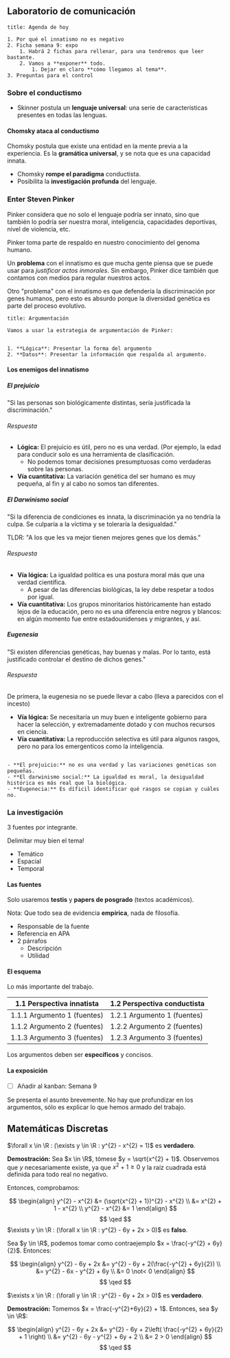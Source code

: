 ## Laboratorio de comunicación

```ad-info
title: Agenda de hoy

1. Por qué el innatismo no es negativo
2. Ficha semana 9: expo
	1. Habrá 2 fichas para rellenar, para una tendremos que leer bastante.
	2. Vamos a **exponer** todo.
		1. Dejar en claro **cómo llegamos al tema**.
3. Preguntas para el control

```

### Sobre el conductismo

- Skinner postula un **lenguaje universal**: una serie de características presentes en todas las lenguas.

#### Chomsky ataca al conductismo

Chomsky postula que existe una entidad en la mente previa a la experiencia. Es la **gramática universal**, y se nota que es una capacidad innata.

- Chomsky **rompe el paradigma** conductista.
- Posibilita la **investigación profunda** del lenguaje.

### Enter Steven Pinker

Pinker considera que no solo el lenguaje podría ser innato, sino que también lo podría ser nuestra moral, inteligencia, capacidades deportivas, nivel de violencia, etc.

Pinker toma parte de respaldo en nuestro conocimiento del genoma humano.

Un **problema** con el innatismo es que mucha gente piensa que se puede usar para *justificar actos inmorales*. Sin embargo, Pinker dice también que contamos con medios para regular nuestros actos.

Otro "problema" con el innatismo es que defendería la discriminación por genes humanos, pero esto es absurdo porque la diversidad genética es parte del proceso evolutivo.

```ad-note
title: Argumentación

Vamos a usar la estrategia de argumentación de Pinker:


1. **Lógica**: Presentar la forma del argumento
2. **Datos**: Presentar la información que respalda al argumento.

```

#### Los enemigos del innatismo

##### El prejuicio

"Si las personas son biológicamente distintas, sería justificada la discriminación."

###### Respuesta

- **Lógica:** El prejuicio es útil, pero no es una verdad. (Por ejemplo, la edad para conducir solo es una herramienta de clasificación.
	- No podemos tomar decisiones presumptuosas como verdaderas sobre las personas.
- **Vía cuantitativa:** La variación genética del ser humano es muy pequeña, al fin y al cabo no somos tan diferentes.

##### El Darwinismo social

"Si la diferencia de condiciones es innata, la discriminación ya no tendría la culpa. Se culparía a la víctima y se toleraría la desigualdad."

TLDR: "A los que les va mejor tienen mejores genes que los demás."
###### Respuesta

- **Vía lógica:** La igualdad política es una postura moral más que una verdad científica.
	- A pesar de las diferencias biológicas, la ley debe respetar a todos por igual.
- **Vía cuantitativa:** Los grupos minoritarios históricamente han estado lejos de la educación, pero no es una diferencia entre negros y blancos: en algún momento fue entre estadounidenses y migrantes, y así.

##### Eugenesia

"Si existen diferencias genéticas, hay buenas y malas. Por lo tanto, está justificado controlar el destino de dichos genes."

###### Respuesta

De primera, la eugenesia no se puede llevar a cabo (lleva a parecidos con el incesto)

- **Vía lógica:** Se necesitaría un muy buen e inteligente gobierno para hacer la selección, y extremadamente dotado y con muchos recursos en ciencia.
- **Vía cuantitativa:** La reproducción selectiva es útil para algunos rasgos, pero no para los emergenticos como la inteligencia.

```ad-tldr

- **El prejuicio:** no es una verdad y las variaciones genéticas son pequeñas.
- **El darwinismo social:** La igualdad es moral, la desigualdad histórica es más real que la biológica.
- **Eugenecia:** Es díficil identificar qué rasgos se copian y cuáles no.

```

### La investigación

3 fuentes por integrante.

Delimitar muy bien el tema!

- Temático
- Espacial
- Temporal

#### Las fuentes

Solo usaremos **testis** y **papers de posgrado** (textos académicos).

Nota: Que todo sea de evidencia **empírica**, nada de filosofía.

- Responsable de la fuente
- Referencia en APA
- 2 párrafos 
	- Descripción
	- Utilidad

#### El esquema

Lo más importante del trabajo.

| 1.1 Perspectiva innatista   | 1.2 Perspectiva conductista  |
| --------------------------- | ---------------------------- |
| 1.1.1 Argumento 1 (fuentes) | 1.2.1 Argumento 1 (fuentes)  |
| 1.1.2 Argumento 2 (fuentes) | 1.2.2 Argumento 2 (fuentes)  |
| 1.1.3 Argumento 3 (fuentes) | 1.2.3  Argumento 3 (fuentes) |
Los argumentos deben ser **específicos** y concisos.

#### La exposición

- [ ] Añadir al kanban: Semana 9

Se presenta el asunto brevemente. No hay que profundizar en los argumentos, sólo es explicar lo que hemos armado del trabajo.

## Matemáticas Discretas

$\forall x \in \R : (\exists y \in \R : y^{2} - x^{2} = 1)$ es **verdadero**.

**Demostración:** Sea $x \in \R$, tómese $y = \sqrt{x^{2} + 1}$. Observemos que $y$ necesariamente existe, ya que $x^{2} + 1 \geq 0$ y la raíz cuadrada está definida para todo real no negativo.

Entonces, comprobamos:

$$
\begin{align}
y^{2} - x^{2} &= (\sqrt{x^{2} + 1})^{2} - x^{2} \\
&= x^{2} + 1 - x^{2} \\
y^{2} - x^{2} &= 1
\end{align}
$$
$$
\qed
$$
$\exists y \in \R : (\forall x \in \R : y^{2} - 6y + 2x > 0)$ es **falso**.

Sea $y \in \R$, podemos tomar como contraejemplo $x = \frac{-y^{2} + 6y}{2}$. Entonces:

$$
\begin{align}
y^{2} - 6y + 2x &= y^{2} - 6y + 2(\frac{-y^{2} + 6y}{2}) \\
&= y^{2} - 6x - y^{2} + 6y \\
&= 0 \not< 0
\end{align}
$$
$$
\qed
$$

$\exists x \in \R : (\forall y \in \R : y^{2} - 6y + 2x > 0)$ es **verdadero**.

**Demostración:** Tomemos $x = \frac{-y^{2}+6y}{2} + 1$. Entonces, sea $y \in \R$:

$$
\begin{align}
y^{2} - 6y + 2x &= y^{2} - 6y + 2\left( \frac{-y^{2} + 6y}{2} + 1 \right) \\
&= y^{2} - 6y - y^{2} + 6y + 2 \\
&= 2 > 0
\end{align}
$$
$$
\qed
$$
